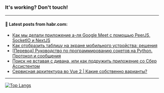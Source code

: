 ### It's working? Don't touch!

---
<!--
#### 🛠️ Technical stack:

![C++](https://img.shields.io/badge/C++-informational?logo=c%2B%2B&style=flat&logoColor=white&color=9C033A)
![Java](https://img.shields.io/badge/Java-informational?logo=java&style=flat&logoColor=white&color=007396)
![Kotlin](https://img.shields.io/badge/Kotlin-informational?logo=Kotlin&style=flat&logoColor=white&color=0095D5)
![JS](https://img.shields.io/badge/JS-informational?logo=javaScript&style=flat&logoColor=black&color=F7Df1E) <br>
![HTML5](https://img.shields.io/badge/HTML5-informational?logo=html5&style=flat&logoColor=white&color=E34F26)
![CSS3](https://img.shields.io/badge/CSS3-informational?logo=css3&style=flat&logoColor=white&color=157286)
![Sass](https://img.shields.io/badge/Saas-informational?logo=sass&style=flat&logoColor=white&color=hotpink)
![PHP](https://img.shields.io/badge/PHP-informational?logo=php&style=flat&logoColor=white&color=777BB4) <br>
![WebPAck](https://img.shields.io/badge/WebPack-informational?logo=webPack&style=flat&logoColor=white&color=FF6F00)
![Bootstrap](https://img.shields.io/badge/Bootstrap-informational?logo=Bootstrap&style=flat&logoColor=white&color=7952B3)
![MySQL](https://img.shields.io/badge/MySQL-informational?logo=MySQL&style=flat&logoColor=white&color=00f) <br>
![NodeJS](https://img.shields.io/badge/NodeJS-informational?logo=node.js&style=flat&logoColor=white&color=43853D)
![Spring](https://img.shields.io/badge/Spring-informational?logo=Spring&style=flat&logoColor=white&color=0A9EDC)
![Angular](https://img.shields.io/badge/Vue-informational?logo=vue.js&style=flat&logoColor=white&color=red)
![Git](https://img.shields.io/badge/Git-informational?logo=git&style=flat&logoColor=white&color=darkorange)

___
-->

#### 💬 Latest posts from habr.com:

<!-- BLOG-POST-LIST:START -->
- [Как мы делали приложение а-ля Google Meet с помощью PeerJS, SocketIO и NextJS](https://habr.com/ru/post/701002/?utm_source=habrahabr&utm_medium=rss&utm_campaign=701002)
- [Как отобразить таблицу на экране мобильного устройства: решения](https://habr.com/ru/post/700998/?utm_source=habrahabr&utm_medium=rss&utm_campaign=700998)
- [[Перевод] Руководство по программированию сокетов на Python. Протокол и сообщения](https://habr.com/ru/post/700246/?utm_source=habrahabr&utm_medium=rss&utm_campaign=700246)
- [Поиск не вставая с дивана, или как подружить приложение со Сбер Ассистентом](https://habr.com/ru/post/697894/?utm_source=habrahabr&utm_medium=rss&utm_campaign=697894)
- [Сервисная архитектура во Vue 2 | Какие собственно варианты?](https://habr.com/ru/post/700392/?utm_source=habrahabr&utm_medium=rss&utm_campaign=700392)
<!-- BLOG-POST-LIST:END -->

---

[![Top Langs](https://github-readme-stats.vercel.app/api/top-langs/?username=zloylis&layout=compact&hide_border=true&theme=dracula)](https://github.com/zloylis)
